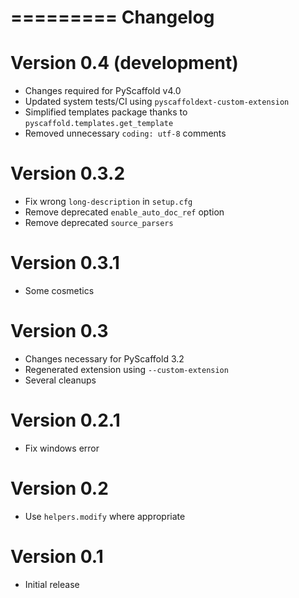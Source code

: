 =========
Changelog
=========

Version 0.4 (development)
=========================

- Changes required for PyScaffold v4.0
- Updated system tests/CI using ``pyscaffoldext-custom-extension``
- Simplified templates package thanks to ``pyscaffold.templates.get_template``
- Removed unnecessary ``coding: utf-8`` comments

Version 0.3.2
=============

- Fix wrong ``long-description`` in ``setup.cfg``
- Remove deprecated ``enable_auto_doc_ref`` option
- Remove deprecated ``source_parsers``

Version 0.3.1
=============

- Some cosmetics

Version 0.3
===========

- Changes necessary for PyScaffold 3.2
- Regenerated extension using ``--custom-extension``
- Several cleanups

Version 0.2.1
=============

- Fix windows error

Version 0.2
===========

- Use ``helpers.modify`` where appropriate

Version 0.1
===========

- Initial release
